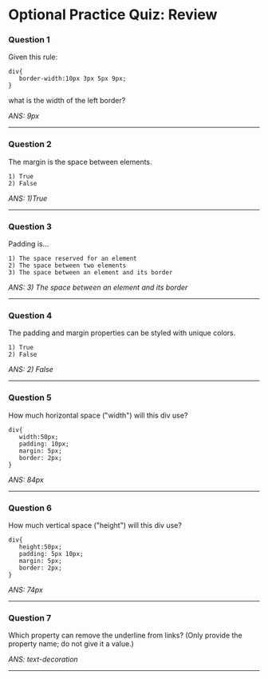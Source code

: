 # Optional Practice Quiz: Review

### Question 1
Given this rule:

    div{
       border-width:10px 3px 5px 9px;
    }

what is the width of the left border?

_ANS: 9px_<hr>

### Question 2
The margin is the space between elements.

    1) True
    2) False

_ANS: 1)True_<hr>

### Question 3
Padding is...

    1) The space reserved for an element
    2) The space between two elements
    3) The space between an element and its border

_ANS: 3) The space between an element and its border_<hr>

### Question 4
The padding and margin properties can be styled with unique colors.

    1) True
    2) False

_ANS: 2) False_<hr>

### Question 5
How much horizontal space ("width") will  this div use?

    div{
       width:50px;
       padding: 10px;
       margin: 5px;
       border: 2px;
    }

_ANS: 84px_<hr>

### Question 6
How much vertical space ("height") will  this div use?

    div{
       height:50px;
       padding: 5px 10px;
       margin: 5px;
       border: 2px;
    }

_ANS: 74px_<hr>

### Question 7
Which property can remove the underline from links? (Only provide the property name; do not give it a value.)

_ANS: text-decoration_<hr>



